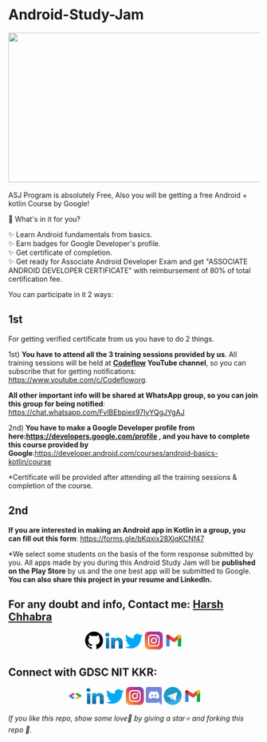 # Android-Study-Jam
<img src="https://user-images.githubusercontent.com/60788180/145399756-e67fb090-18eb-440a-849c-5f4053ee8eca.jpeg" width="900px" height="300px"></img>

ASJ Program is absolutely Free, Also you will be getting a free Android + kotlin Course by Google!

📌 What's in it for you?

✨ Learn Android  fundamentals from basics.<br>
✨ Earn badges for Google Developer's profile.<br>
✨ Get certificate of completion.<br>
✨ Get ready for Associate Android Developer Exam and get "ASSOCIATE ANDROID DEVELOPER CERTIFICATE" with reimbursement of 80% of total certification fee.

You can participate in it 2 ways:

## 1st

For getting verified certificate from us you have to do 2 things.

1st) <b>You have to attend all the 3 training sessions provided by us</b>. All training sessions will be held at <b>[Codeflow](https://www.youtube.com/c/Codefloworg) YouTube channel</b>, so you can subscribe that for getting notifications: https://www.youtube.com/c/Codefloworg. 

<b>All other important info will be shared at WhatsApp group, so you can join this group for being notified</b>: https://chat.whatsapp.com/FvlBEbpiex97IyYQgJYgAJ

2nd) <b>You have to make a Google Developer profile from here:https://developers.google.com/profile , and you have to complete this course provided by Google</b>:https://developer.android.com/courses/android-basics-kotlin/course

*Certificate will be provided after attending all the training sessions & completion of the course. 

## 2nd 

<b>If you are interested in making an Android app in Kotlin in a group, you can fill out this form</b>: https://forms.gle/bKqxix28XjqKCNf47

*We select some students on the basis of the form response submitted by you. All apps made by you during this Android Study Jam will be <b>published on the Play Store</b> by us and the one best app will be submitted to Google. <b>You can also share this project in your resume and LinkedIn.</b>

## For any doubt and info, Contact me: [Harsh Chhabra](https://github.com/chhabraharsh37)
<p align="left">
<div class="footer" id="top3">
  <center> 
<a href="https://github.com/chhabraharsh37" class="pics"> <img src="pics/github.svg" height="36vh"></a>
    <a href="https://www.linkedin.com/in/harshchhabra" class="pics"><img src="pics/linkedin.svg" height="36vh"></a>
    <a href="https://www.twitter.com/harshchhabra37" class="pics"><img src="pics/twitter.svg" height="36vh"></a>
    <a href="https://www.instagram.com/chhabraharsh37" class="pics"><img src="pics/instagram.svg" height="36vh"></a>
     <a href="https://mail.google.com/mail/?view=cm&fs=1&tf=1&to=chhabraharsh37@gmail.com" class="pics"><img src="pics/gmail (1).svg" height="36vh"></a>
  
  </div>
</p>

## Connect with GDSC NIT KKR:

<p align="left">
<div class="footer" id="top3">
  <center> 
     <a href="https://gdsc.community.dev/national-institute-of-technology-nit-kurukshetra" class="pics"><img src="pics/gdsc.png" height="36vh"></a>
   <a href="https://www.linkedin.com/company/gdscnitkkr" class="pics"><img src="pics/linkedin.svg" height="36vh"></a>
    <a href="https://www.twitter.com/gdscnitkkr" class="pics"><img src="pics/twitter.svg" height="36vh"></a>
    <a href="https://www.instagram.com/gdscnitkkr" class="pics"><img src="pics/instagram.svg" height="36vh"></a>
  <a href="https://discord.gg/p2yPURkVHw" class="pics"><img src="pics/discord.svg" height="36vh"></a>
  <a href="https://t.me/gdscnitkkr" class="pics"><img src="pics/telegram.svg" height="36vh"></a>
     <a href="https://mail.google.com/mail/?view=cm&fs=1&tf=1&to=gdscnitkkr@gmail.com" class="pics"><img src="pics/gmail (1).svg" height="36vh"></a>
  </div>
</p>


*If you like this repo, show some love💖 by giving a star⭐ and forking this repo 📌.*
